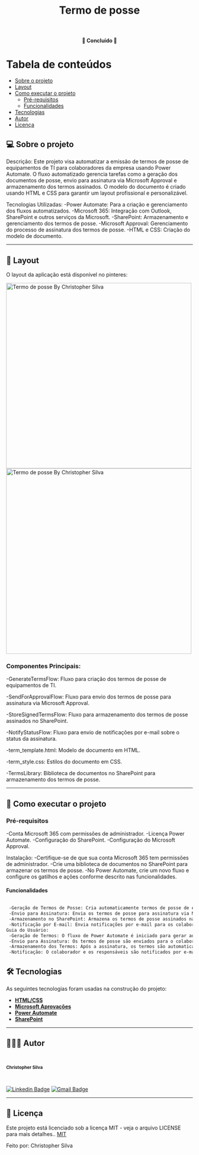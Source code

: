 <h1 align="center">Termo de posse</h1>			
<br>
<h4 align="center"> 🚀 Concluído 🚀 </h4>
	

Tabela de conteúdos
=================
<!--ts-->
   * [Sobre o projeto](#-sobre-o-projeto)
   * [Layout](#-layout)
   * [Como executar o projeto](#-como-executar-o-projeto)
     * [Pré-requisitos](#pré-requisitos)
     * [Funcionalidades](#Funcionalidades)
   * [Tecnologias](#-tecnologias)
   * [Autor](#-autor)
   * [Licença](#-licença)
<!--te-->


## 💻 Sobre o projeto

Descrição:
Este projeto visa automatizar a emissão de termos de posse de equipamentos de TI para colaboradores da empresa usando Power Automate. O fluxo automatizado gerencia tarefas como a geração dos documentos de posse, envio para assinatura via Microsoft Approval e armazenamento dos termos assinados. O modelo do documento é criado usando HTML e CSS para garantir um layout profissional e personalizável.

Tecnologias Utilizadas:
 -Power Automate: Para a criação e gerenciamento dos fluxos automatizados.
 -Microsoft 365: Integração com Outlook, SharePoint e outros serviços da Microsoft.
 -SharePoint: Armazenamento e gerenciamento dos termos de posse.
 -Microsoft Approval: Gerenciamento do processo de assinatura dos termos de posse.
 -HTML e CSS: Criação do modelo de documento.
 
---

## 🎨 Layout


O layout da aplicação está disponível no pinteres:
<p>
  <img alt="Termo de posse By Christopher Silva" title="#Posse-automacao" src="https://i.pinimg.com/1200x/c4/75/c8/c475c8aa0c4215ebfde64d9837f2f0da.jpg" style="width:500px;"/>
  <img alt="Termo de posse By Christopher Silva" title="#Posse-automacao" src="https://i.pinimg.com/1200x/81/ae/a3/81aea39d3eec4d0747feb14111d1a674.jpg" style="width:500px;" />
</p>
	  
### Componentes Principais:
 <p>-GenerateTermsFlow: Fluxo para criação dos termos de posse de equipamentos de TI.</p>
 <p>-SendForApprovalFlow: Fluxo para envio dos termos de posse para assinatura via Microsoft Approval.</p>
 <p>-StoreSignedTermsFlow: Fluxo para armazenamento dos termos de posse assinados no SharePoint.</p>
 <p>-NotifyStatusFlow: Fluxo para envio de notificações por e-mail sobre o status da assinatura.</p>
 <p>-term_template.html: Modelo de documento em HTML.</p>
 <p>-term_style.css: Estilos do documento em CSS.</p>
 <p>-TermsLibrary: Biblioteca de documentos no SharePoint para armazenamento dos termos de posse.</p>

---

## 🚀 Como executar o projeto

### Pré-requisitos

 -Conta Microsoft 365 com permissões de administrador.
 -Licença Power Automate.
 -Configuração do SharePoint.
 -Configuração do Microsoft Approval.

Instalação:
 -Certifique-se de que sua conta Microsoft 365 tem permissões de administrador.
 -Crie uma biblioteca de documentos no SharePoint para armazenar os termos de posse.
 -No Power Automate, crie um novo fluxo e configure os gatilhos e ações conforme descrito nas funcionalidades.

#### Funcionalidades
```bash

 -Geração de Termos de Posse: Cria automaticamente termos de posse de equipamentos de TI para novos colaboradores usando um modelo de documento em HTML e CSS.
 -Envio para Assinatura: Envia os termos de posse para assinatura via Microsoft Approval.
 -Armazenamento no SharePoint: Armazena os termos de posse assinados na biblioteca de documentos do SharePoint.
 -Notificação por E-mail: Envia notificações por e-mail para os colaboradores sobre o status da assinatura.
Guia do Usuário:
 -Geração de Termos: O fluxo de Power Automate é iniciado para gerar automaticamente os termos de posse para novos colaboradores, utilizando o modelo HTML e CSS.
 -Envio para Assinatura: Os termos de posse são enviados para o colaborador via Microsoft Approval para assinatura.
 -Armazenamento dos Termos: Após a assinatura, os termos são automaticamente armazenados na biblioteca de documentos do SharePoint.
 -Notificação: O colaborador e os responsáveis são notificados por e-mail sobre o status da assinatura.

```



## 🛠 Tecnologias

As seguintes tecnologias foram usadas na construção do projeto:

-   **[HTML/CSS](https://developer.mozilla.org/pt-BR/docs/Web/HTML)** 
-   **[Microsoft Aprovações](https://support.microsoft.com/pt-br/office/o-que-s%C3%A3o-aprova%C3%A7%C3%B5es-a9a01c95-e0bf-4d20-9ada-f7be3fc283d3)** 
-   **[Power Automate](https://www.microsoft.com/pt-br/power-platform/products/power-automate)**
-   **[SharePoint](https://www.microsoft.com/pt-br/microsoft-365/sharepoint/collaboration)**
---

## 🦸🏻‍♂️ Autor

 <br>
  <sub><b><p>Christopher Silva</p></b></sub></a>
 <br />

[![Linkedin Badge](https://img.shields.io/badge/-Christopher%20Silva-blue?style=flat-square&logo=Linkedin&logoColor=white&link=https://www.linkedin.com/in/chris-f-silva//)](https://www.linkedin.com/in/chris-f-silva/) 
[![Gmail Badge](https://img.shields.io/badge/-chrisspfc.silva@gmail.com-c14438?style=flat-square&logo=Gmail&logoColor=white&link=mailto:daniel.rodrigues.soarees@gmail.com)](mailto:chrisspfc.silva@gmail.com)

---

## 📝 Licença

Este projeto está licenciado sob a licença MIT - veja o arquivo LICENSE para mais detalhes.. [MIT](./LICENSE)

Feito por: Christopher Silva
